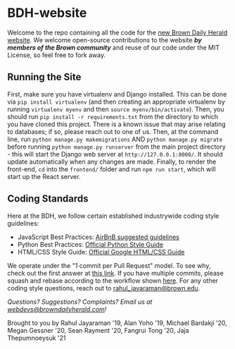 # BDH-website
Welcome to the repo containing all the code for the [new Brown Daily Herald website](http://www.browndailyherald.com/). We welcome open-source contributions to the website **_by members of the Brown community_** and reuse of our code under the MIT License, so feel free to fork away.

## Running the Site
First, make sure you have virtualenv and Django installed. This can be done via `pip install virtualenv` (and then creating an appropriate virtualenv by running `virtualenv myenv` and then `source myenv/bin/activate`). Then, you should run `pip install -r requirements.txt` from the directory to which you have cloned this project. There is a known issue that may arise relating to databases; if so, please reach out to one of us. Then, at the command line, run `python manage.py makemigrations` AND `python manage.py migrate` before running `python manage.py runserver` from the main project directory - this will start the Django web server at `http://127.0.0.1:8000/`. It should update automatically when any changes are made. Finally, to render the front-end, `cd` into the `frontend/` folder and run `npm run start`, which will start up the React server.

## Coding Standards
Here at the BDH, we follow certain established industrywide coding style guidelines:

- JavaScript Best Practices: [AirBnB suggested guidelines](https://github.com/airbnb/javascript)
- Python Best Practices: [Official Python Style Guide](https://www.python.org/dev/peps/pep-0008/)
- HTML/CSS Style Guide: [Official Google HTML/CSS Guide](https://google.github.io/styleguide/htmlcssguide.html)

We operate under the "1 commit per Pull Request" model. To see why, check out the first answer at [this link](https://softwareengineering.stackexchange.com/questions/263164/why-squash-git-commits-for-pull-requests). If you have multiple commits, please squash and rebase according to the workflow shown [here](https://blog.carbonfive.com/2017/08/28/always-squash-and-rebase-your-git-commits/). For any other coding style questions, reach out to rahul_jayaraman@brown.edu.

_Questions? Suggestions? Complaints? Email us at webdevs@browndailyherald.com!_

Brought to you by Rahul Jayaraman '19, Alan Yoho '19, Michael Bardakji '20, Megan Gessner '20, Sean Rayment '20, Fangrui Tong '20, Jaja Thepumnoeysuk '21
